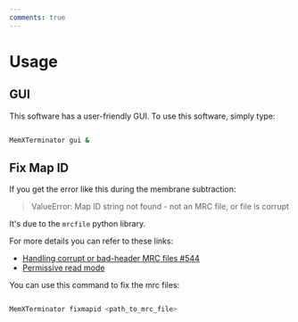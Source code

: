 ```yaml
---
comments: true
---
```


# Usage

## GUI

This software has a user-friendly GUI. To use this software, simply type:

```bash

MemXTerminator gui &
```

## Fix Map ID

If you get the error like this during the membrane subtraction:

> ValueError: Map ID string not found - not an MRC file, or file is corrupt

It's due to the `mrcfile` python library. 

For more details you can refer to these links:

* [Handling corrupt or bad-header MRC files #544](https://github.com/ComputationalCryoEM/ASPIRE-Python/issues/544)
* [Permissive read mode](https://mrcfile.readthedocs.io/en/stable/usage_guide.html#permissive-read-mode)

You can use this command to fix the mrc files:

```bash

MemXTerminator fixmapid <path_to_mrc_file>
```

